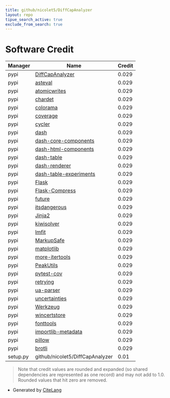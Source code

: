 ```yaml
---
title: github/nicolet5/DiffCapAnalyzer
layout: repo
tipue_search_active: true
exclude_from_search: true
---
```

# Software Credit

|Manager|Name|Credit|
|-------|----|------|
|pypi|[DiffCapAnalyzer](https://github.com/nicolet5/DiffCapAnalyzer)|0.029|
|pypi|[asteval](https://pypi.org/project/asteval)|0.029|
|pypi|[atomicwrites](https://pypi.org/project/atomicwrites)|0.029|
|pypi|[chardet](https://pypi.org/project/chardet)|0.029|
|pypi|[colorama](https://pypi.org/project/colorama)|0.029|
|pypi|[coverage](https://pypi.org/project/coverage)|0.029|
|pypi|[cycler](https://pypi.org/project/cycler)|0.029|
|pypi|[dash](https://pypi.org/project/dash)|0.029|
|pypi|[dash-core-components](https://pypi.org/project/dash-core-components)|0.029|
|pypi|[dash-html-components](https://pypi.org/project/dash-html-components)|0.029|
|pypi|[dash-table](https://pypi.org/project/dash-table)|0.029|
|pypi|[dash-renderer](https://pypi.org/project/dash-renderer)|0.029|
|pypi|[dash-table-experiments](https://pypi.org/project/dash-table-experiments)|0.029|
|pypi|[Flask](https://pypi.org/project/Flask)|0.029|
|pypi|[Flask-Compress](https://pypi.org/project/Flask-Compress)|0.029|
|pypi|[future](https://pypi.org/project/future)|0.029|
|pypi|[itsdangerous](https://pypi.org/project/itsdangerous)|0.029|
|pypi|[Jinja2](https://pypi.org/project/Jinja2)|0.029|
|pypi|[kiwisolver](https://pypi.org/project/kiwisolver)|0.029|
|pypi|[lmfit](https://pypi.org/project/lmfit)|0.029|
|pypi|[MarkupSafe](https://pypi.org/project/MarkupSafe)|0.029|
|pypi|[matplotlib](https://pypi.org/project/matplotlib)|0.029|
|pypi|[more-itertools](https://pypi.org/project/more-itertools)|0.029|
|pypi|[PeakUtils](https://pypi.org/project/PeakUtils)|0.029|
|pypi|[pytest-cov](https://pypi.org/project/pytest-cov)|0.029|
|pypi|[retrying](https://pypi.org/project/retrying)|0.029|
|pypi|[ua-parser](https://pypi.org/project/ua-parser)|0.029|
|pypi|[uncertainties](https://pypi.org/project/uncertainties)|0.029|
|pypi|[Werkzeug](https://pypi.org/project/Werkzeug)|0.029|
|pypi|[wincertstore](https://pypi.org/project/wincertstore)|0.029|
|pypi|[fonttools](https://pypi.org/project/fonttools)|0.029|
|pypi|[importlib-metadata](https://pypi.org/project/importlib-metadata)|0.029|
|pypi|[pillow](https://pypi.org/project/pillow)|0.029|
|pypi|[brotli](https://pypi.org/project/brotli)|0.029|
|setup.py|github/nicolet5/DiffCapAnalyzer|0.01|


> Note that credit values are rounded and expanded (so shared dependencies are represented as one record) and may not add to 1.0. Rounded values that hit zero are removed.


- Generated by [CiteLang](https://github.com/vsoch/citelang)
